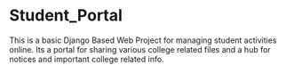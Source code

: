 # Student_Portal
This is a basic Django Based Web Project for managing student activities online. Its a portal for sharing various college related files and a hub for notices and important college related info. 

